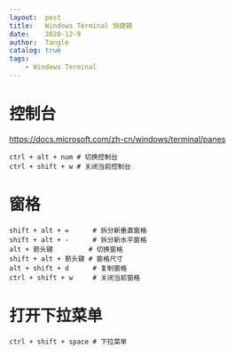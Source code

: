 ```yaml
---
layout:  post
title:   Windows Terminal 快捷键
date:    2020-12-9
author:  Tangle
catalog: true
tags:
    - Windows Terminal
---
```


# 控制台

<https://docs.microsoft.com/zh-cn/windows/terminal/panes>

```
ctrl + alt + num # 切换控制台
ctrl + shift + w # 关闭当前控制台
```

# 窗格

```
shift + alt + =      # 拆分新垂直窗格
shift + alt + -      # 拆分新水平窗格
alt + 箭头键         # 切换窗格
shift + alt + 箭头键 # 窗格尺寸
alt + shift + d      # 复制窗格
ctrl + shift + w     # 关闭当前窗格
```

# 打开下拉菜单

```
ctrl + shift + space # 下拉菜单
```
